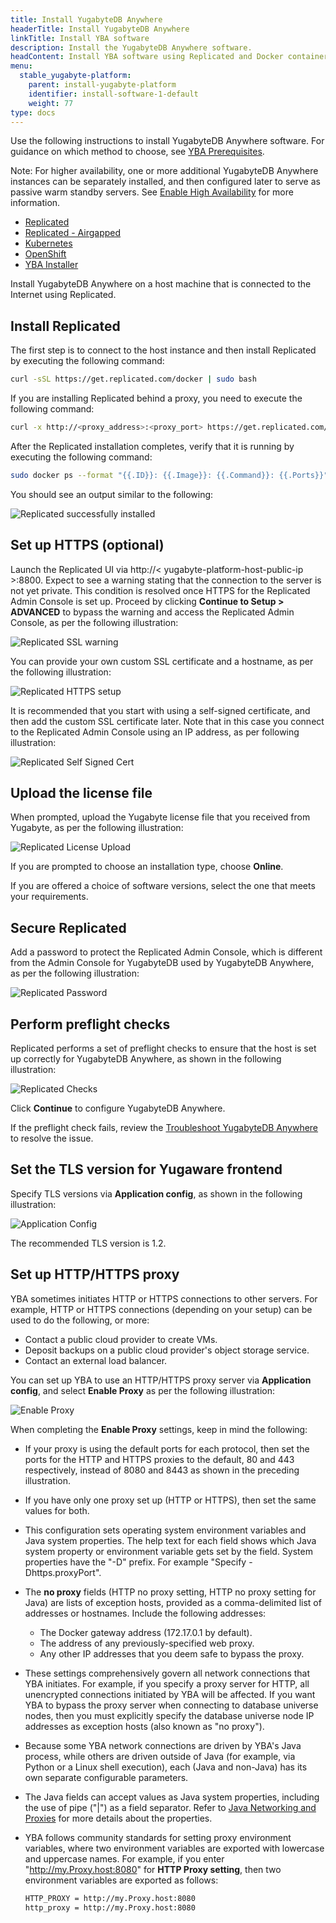 ```yaml
---
title: Install YugabyteDB Anywhere
headerTitle: Install YugabyteDB Anywhere
linkTitle: Install YBA software
description: Install the YugabyteDB Anywhere software.
headContent: Install YBA software using Replicated and Docker containers
menu:
  stable_yugabyte-platform:
    parent: install-yugabyte-platform
    identifier: install-software-1-default
    weight: 77
type: docs
---
```


Use the following instructions to install YugabyteDB Anywhere software. For guidance on which method to choose, see [YBA Prerequisites](../../prerequisites/default/).

Note: For higher availability, one or more additional YugabyteDB Anywhere instances can be separately installed, and then configured later to serve as passive warm standby servers. See [Enable High Availability](../../../administer-yugabyte-platform/high-availability/) for more information.

<ul class="nav nav-tabs-alt nav-tabs-yb">

  <li>
    <a href="../default/" class="nav-link active">
      <i class="fa-solid fa-cloud"></i>Replicated</a>
  </li>

  <li>
    <a href="../airgapped/" class="nav-link">
      <i class="fa-solid fa-link-slash"></i>Replicated - Airgapped</a>
  </li>

  <li>
    <a href="../kubernetes/" class="nav-link">
      <i class="fa-regular fa-dharmachakra" aria-hidden="true"></i>Kubernetes</a>
  </li>

  <li>
    <a href="../openshift/" class="nav-link">
      <i class="fa-brands fa-redhat"></i>OpenShift</a>
  </li>

  <li>
    <a href="../installer/" class="nav-link">
      <i class="fa-solid fa-building"></i>YBA Installer</a>
  </li>

</ul>

Install YugabyteDB Anywhere on a host machine that is connected to the Internet using Replicated.

## Install Replicated

The first step is to connect to the host instance and then install Replicated by executing the following command:

```sh
curl -sSL https://get.replicated.com/docker | sudo bash
```

If you are installing Replicated behind a proxy, you need to execute the following command:

```sh
curl -x http://<proxy_address>:<proxy_port> https://get.replicated.com/docker | sudo bash
```

After the Replicated installation completes, verify that it is running by executing the following command:

```sh
sudo docker ps --format "{{.ID}}: {{.Image}}: {{.Command}}: {{.Ports}}"

```

You should see an output similar to the following:

![Replicated successfully installed](/images/replicated/replicated-success.png)

## Set up HTTPS (optional)

Launch the Replicated UI via http://< yugabyte-platform-host-public-ip >:8800. Expect to see a warning stating that the connection to the server is not yet private. This condition is resolved once HTTPS for the Replicated Admin Console is set up. Proceed by clicking **Continue to Setup > ADVANCED** to bypass the warning and access the Replicated Admin Console, as per the following illustration:

![Replicated SSL warning](/images/replicated/replicated-warning.png)

You can provide your own custom SSL certificate and a hostname, as per the following illustration:

![Replicated HTTPS setup](/images/replicated/replicated-https.png)

It is recommended that you start with using a self-signed certificate, and then add the custom SSL certificate later. Note that in this case you connect to the Replicated Admin Console using an IP address, as per following illustration:

![Replicated Self Signed Cert](/images/replicated/replicated-selfsigned.png)

## Upload the license file

When prompted, upload the Yugabyte license file that you received from Yugabyte, as per the following illustration:

![Replicated License Upload](/images/replicated/replicated-license-upload.png)

If you are prompted to choose an installation type, choose **Online**.

If you are offered a choice of software versions, select the one that meets your requirements.

## Secure Replicated

Add a password to protect the Replicated Admin Console, which is different from the Admin Console for YugabyteDB used by YugabyteDB Anywhere, as per the following illustration:

![Replicated Password](/images/replicated/replicated-password.png)

## Perform preflight checks

Replicated performs a set of preflight checks to ensure that the host is set up correctly for YugabyteDB Anywhere, as shown in the following illustration:

![Replicated Checks](/images/replicated/replicated-checks.png)

Click **Continue** to configure YugabyteDB Anywhere.

If the preflight check fails, review the [Troubleshoot YugabyteDB Anywhere](../../../troubleshoot/) to resolve the issue.

## Set the TLS version for Yugaware frontend

Specify TLS versions via **Application config**, as shown in the following illustration:

![Application Config](/images/replicated/application-config-tls.png)

The recommended TLS version is 1.2.

## Set up HTTP/HTTPS proxy

YBA sometimes initiates HTTP or HTTPS connections to other servers. For example, HTTP or HTTPS connections (depending on your setup) can be used to do the following, or more:

- Contact a public cloud provider to create VMs.
- Deposit backups on a public cloud provider's object storage service.
- Contact an external load balancer.

You can set up YBA to use an HTTP/HTTPS proxy server via **Application config**, and select **Enable Proxy** as per the following illustration:

![Enable Proxy](/images/replicated/enable-proxy.png)

When completing the **Enable Proxy** settings, keep in mind the following:

- If your proxy is using the default ports for each protocol, then set the ports for the HTTP and HTTPS proxies to the default, 80 and 443 respectively, instead of 8080 and 8443 as shown in the preceding illustration.

- If you have only one proxy set up (HTTP or HTTPS), then set the same values for both.

- This configuration sets operating system environment variables and Java system properties. The help text for each field shows which Java system property or environment variable gets set by the field. System properties have the "-D" prefix. For example "Specify -Dhttps.proxyPort".

- The **no proxy** fields (HTTP no proxy setting, HTTP no proxy setting for Java) are lists of exception hosts, provided as a comma-delimited list of addresses or hostnames. Include the following addresses:
  - The Docker gateway address (172.17.0.1 by default).
  - The address of any previously-specified web proxy.
  - Any other IP addresses that you deem safe to bypass the proxy.

- These settings comprehensively govern all network connections that YBA initiates. For example, if you specify a proxy server for HTTP, all unencrypted connections initiated by YBA will be affected. If you want YBA to bypass the proxy server when connecting to database universe nodes, then you must explicitly specify the database universe node IP addresses as exception hosts (also known as "no proxy").

- Because some YBA network connections are driven by YBA's Java process, while others are driven outside of Java (for example, via Python or a Linux shell execution), each (Java and non-Java) has its own separate configurable parameters.

- The Java fields can accept values as Java system properties, including the use of pipe ("|") as a field separator. Refer to [Java Networking and Proxies](https://docs.oracle.com/javase/8/docs/technotes/guides/net/proxies.html) for more details about the properties.

- YBA follows community standards for setting proxy environment variables, where two environment variables are exported with lowercase and uppercase names. For example, if you enter "http://my.Proxy.host:8080" for **HTTP Proxy setting**, then two environment variables are exported as follows:

    ```sh
    HTTP_PROXY = http://my.Proxy.host:8080
    http_proxy = http://my.Proxy.host:8080
    ```
